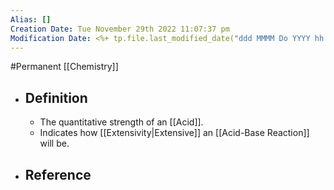 ```yaml
---
Alias: []
Creation Date: Tue November 29th 2022 11:07:37 pm 
Modification Date: <%+ tp.file.last_modified_date("ddd MMMM Do YYYY hh:mm:ss a") %>
---
```

#Permanent [[Chemistry]]

- ## Definition
	- The quantitative strength of an [[Acid]].
	- Indicates how [[Extensivity|Extensive]] an [[Acid-Base Reaction]] will be.
- ## Reference